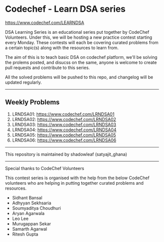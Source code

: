 # Codechef - Learn DSA series

https://www.codechef.com/LEARNDSA

DSA Learning Series is an educational series put together by CodeChef Volunteers. Under this, we will be hosting a new practice contest starting every Monday. These contests will each be covering curated problems from a certain topic(s) along with the resources to learn from.

The aim of this is to teach basic DSA on codechef platform, we'll be solving the prolems posted, and disucss on the same, anyone is welcome to create pull requests and contribute to this series.

All the solved problems will be pushed to this repo, and changelog will be updated regularly.

---

## Weekly Problems

1. LRNDSA01: https://www.codechef.com/LRNDSA01
2. LRNDSA02: https://www.codechef.com/LRNDSA02
3. LRNDSA03: https://www.codechef.com/LRNDSA03
4. LRNDSA04: https://www.codechef.com/LRNDSA04
5. LRNDSA05: https://www.codechef.com/LRNDSA05
6. LRNDSA06: https://www.codechef.com/LRNDSA06

---

This repository is maintained by shadowleaf (satyajit_ghana)

---

Special thanks to CodeChef Volunteers

This contest series is organised with the help from the below CodeChef volunteers who are helping in putting together curated problems and resources.

- Sidhant Bansal
- Adhyyan Sekhsaria
- Soumyaditya Choudhuri
- Aryan Agarwala
- Leo Lee
- Murugappan Sekar
- Samarth Agarwal
- Ritesh Gupta
